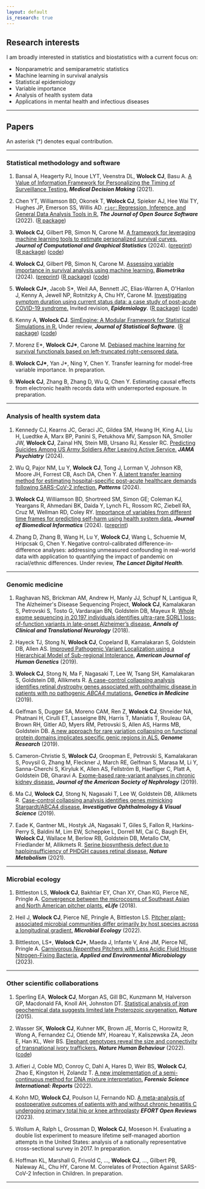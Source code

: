 ```yaml
---
layout: default
is_research: true
---
```


## Research interests
I am broadly interested in statistics and biostatistics with a current focus on:
* Nonparametric and semiparametric statistics
* Machine learning in survival analysis
* Statistical epidemiology
* Variable importance
* Analysis of health system data
* Applications in mental health and infectious diseases

---

## Papers

An asterisk (\*) denotes equal contribution.

---

### Statistical methodology and software

1. Bansal A, Heagerty PJ, Inoue LYT, Veenstra DL, **Wolock CJ**, Basu A. [A Value of Information Framework for Personalizing the Timing of Surveillance Testing.](https://journals.sagepub.com/doi/abs/10.1177/0272989X211049213) ***Medical Decision Making*** (2021). 

2. Chen YT, Williamson BD, Okonek T, **Wolock CJ**, Spieker AJ, Hee Wai TY, Hughes JP, Emerson SS, Willis AD. [`rigr`: Regression, Inference, and General Data Analysis Tools in R.](https://joss.theoj.org/papers/10.21105/joss.04847) ***The Journal of Open Source Software*** (2022). ([R package](https://github.com/statdivlab/rigr))

3. **Wolock CJ**, Gilbert PB, Simon N, Carone M. [A framework for leveraging machine learning tools to estimate personalized survival curves.](https://doi.org/10.1080/10618600.2024.2304070) ***Journal of Computational and Graphical Statistics*** (2024). ([preprint](https://arxiv.org/abs/2211.03031)) ([R package](https://github.com/cwolock/survML)) ([code](https://github.com/cwolock/stack_supplementary)) 

4. **Wolock CJ**, Gilbert PB, Simon N, Carone M. [Assessing variable importance in survival analysis using machine learning.](https://doi.org/10.1093/biomet/asae061) ***Biometrika*** (2024). ([preprint](https://arxiv.org/abs/2311.12726)) ([R package](https://github.com/cwolock/survML)) ([code](https://github.com/cwolock/surv_vim_supplementary)) 

5. **Wolock CJ\***, Jacob S\*, Weil AA, Bennett JC, Elias-Warren A, O'Hanlon J, Kenny A, Jewell NP, Rotnitzky A, Chu HY, Carone M. [Investigating symptom duration using current status data: a case study of post-acute COVID-19 syndrome.](https://arxiv.org/abs/2407.04214) Invited revision, ***Epidemiology***. ([R package](https://github.com/cwolock/survML)) ([code](https://github.com/cwolock/currstat_CIR_supplementary)) 

6. Kenny A, **Wolock CJ**. [SimEngine: A Modular Framework for Statistical Simulations in R.](https://arxiv.org/abs/2403.05698) Under review, ***Journal of Statistical Software***. ([R package](https://github.com/Avi-Kenny/SimEngine)) ([code](https://github.com/Avi-Kenny/SimEngine/tree/master/paper))

7. Morenz E\*, **Wolock CJ\***, Carone M. [Debiased machine learning for survival functionals based on left-truncated right-censored data.](https://doi.org/10.48550/arXiv.2411.09017)

8. **Wolock CJ\***, Yan J\*, Ning Y, Chen Y. Transfer learning for model-free variable importance. In preparation. 

9. **Wolock CJ**, Zhang B, Zhang D, Wu Q, Chen Y. Estimating causal effects from electronic health records data with underreported exposure. In preparation. 

---

### Analysis of health system data

1. Kennedy CJ, Kearns JC, Geraci JC, Gildea SM, Hwang IH, King AJ, Liu H, Luedtke A, Marx BP, Panini S, Petukhova MV, Sampson NA, Smoller JW, **Wolock CJ**, Zainal HN, Stein MB, Ursano RJ, Kessler RC. [Predicting Suicides Among US Army Soldiers After Leaving Active Service.](https://doi.org/10.1001/jamapsychiatry.2024.2744) ***JAMA Psychiatry*** (2024). 

2. Wu Q, Pajor NM, Lu Y, **Wolock CJ**, Tong J, Lorman V, Johnson KB, Moore JH, Forrest CB, Asch DA, Chen Y. [A latent transfer learning method for estimating hospital-specific post-acute healthcare demands following SARS-CoV-2 infection.](https://doi.org/10.1016/j.patter.2024.101079) ***Patterns*** (2024).

3. **Wolock CJ**, Williamson BD, Shortreed SM, Simon GE; Coleman KJ, Yeargans R, Ahmedani BK, Daida Y, Lynch FL, Rossom RC, Ziebell RA, Cruz M, Wellman RD, Coley RY. [Importance of variables from different time frames for predicting self-harm using health system data.](https://doi.org/10.1016/j.jbi.2024.104750) ***Journal of Biomedical Informatics*** (2024). ([preprint](https://doi.org/10.1101/2024.04.29.24306260)) 

4. Zhang D, Zhang B, Wang H, Lu Y, **Wolock CJ**, Wang L, Schuemie M, Hripcsak G, Chen Y. Negative control-calibrated difference-in-difference analyses: addressing unmeasured confounding in real-world data with application to quantifying the impact of pandemic on racial/ethnic differences. Under review, ***The Lancet Digital Health***.

---

### Genomic medicine

1. Raghavan NS, Brickman AM, Andrew H, Manly JJ, Schupf N, Lantigua R, The Alzheimer's Disease Sequencing Project, **Wolock CJ**, Kamalakaran S, Petrovski S, Tosto G, Vardarajan BN, Goldstein DB, Mayeux R. [Whole exome sequencing in 20,197 individuals identifies ultra-rare SORL1 loss-of-function variants in late-onset Alzheimer’s disease.](https://www.ncbi.nlm.nih.gov/pmc/articles/PMC6043775/) ***Annals of Clinical and Translational Neurology*** (2018).

2. Hayeck TJ, Stong N, **Wolock CJ**, Copeland B, Kamalakaran S, Goldstein DB, Allen AS. [Improved Pathogenic Variant Localization using a Hierarchical Model of Sub-regional Intolerance.](https://www.sciencedirect.com/science/article/pii/S0002929718305032) ***American Journal of Human Genetics*** (2019).

3. **Wolock CJ**, Stong N, Ma F, Nagasaki T, Lee W, Tsang SH, Kamalakaran S, Goldstein DB, Allikmets R. [A case-control collapsing analysis identifies retinal dystrophy genes associated with ophthalmic disease in patients with no pathogenic *ABCA4* mutations.](https://www.nature.com/articles/s41436-019-0495-0) ***Genetics in Medicine*** (2019). 

4. Gelfman S, Dugger SA, Moreno CAM, Ren Z, **Wolock CJ**, Shneider NA, Phatnani H, Cirulli ET, Lasseigne BN, Harris T, Maniatis T, Rouleau GA, Brown RH, Gitler AD, Myers RM, Petrovski S, Allen AS, Harms MB, Goldstein DB. [A new approach for rare variation collapsing on functional protein domains implicates specific genic regions in ALS.](https://pubmed.ncbi.nlm.nih.gov/30940688/) ***Genome Research*** (2019). 

5. Cameron-Christie S, **Wolock CJ**, Groopman E, Petrovski S, Kamalakaran S, Povysil G, Zhang M, Fleckner J, March RE, Gelfman S, Marasa M, Li Y, Sanna-Cherchi S, Kiryluk K, Allen AS, Fellström B, Haefliger C, Platt A, Goldstein DB, Gharavi A. [Exome-based rare-variant analyses in chronic kidney disease.](https://jasn.asnjournals.org/content/30/6/1109) ***Journal of the American Society of Nephrology*** (2019).

6. Ma CJ, **Wolock CJ**, Stong N, Nagasaki T, Lee W, Goldstein DB, Allikmets R. [Case-control collapsing analysis identifies genes mimicking Stargardt/ABCA4 disease.](https://iovs.arvojournals.org/article.aspx?articleid=2742934) ***Investigative Ophthalmology & Visual Science*** (2019).

7. Eade K, Gantner ML, Hostyk JA, Nagasaki T, Giles S, Fallon R, Harkins-Perry S, Baldini M, Lim EW, Scheppke L, Dorrell MI, Cai C, Baugh EH, **Wolock CJ**, Wallace M, Berlow RB, Goldstein DB, Metallo CM, Friedlander M, Allikmets R. [Serine biosynthesis defect due to haploinsufficiency of PHDGH causes retinal disease.](https://www.nature.com/articles/s42255-021-00361-3) ***Nature Metabolism*** (2021). 

---

### Microbial ecology

1. Bittleston LS, **Wolock CJ**, Bakhtiar EY, Chan XY, Chan KG, Pierce NE, Pringle A. [Convergence between the microcosms of Southeast Asian and North American pitcher plants.](https://elifesciences.org/articles/36741) ***eLife*** (2018). 

2. Heil J, **Wolock CJ**, Pierce NE, Pringle A, Bittleston LS. [Pitcher plant-associated microbial communities differ primarily by host species across a longitudinal gradient.](https://sfamjournals.onlinelibrary.wiley.com/doi/10.1111/1462-2920.15993) ***Microbial Ecology*** (2022). 

3. Bittleston, LS\*, **Wolock CJ\***, Maeda J, Infante V, Ané JM, Pierce NE, Pringle A. [Carnivorous *Nepenthes* Pitchers with Less Acidic Fluid House Nitrogen-Fixing Bacteria.](https://journals.asm.org/doi/10.1128/aem.00812-23) ***Applied and Environmental Microbiology*** (2023).

---

### Other scientific collaborations


1. Sperling EA, **Wolock CJ**, Morgan AS, Gill BC, Kunzmann M, Halverson GP, Macdonald FA, Knoll AH, Johnston DT. [Statistical analysis of iron geochemical data suggests limited late Proterozoic oxygenation.](https://www.nature.com/articles/nature14589) ***Nature*** (2015).

2. Wasser SK, **Wolock CJ**, Kuhner MK, Brown JE, Morris C, Horowitz R, Wong A, Fernandez CJ, Otiende MY, Hoareau Y, Kaliszewska ZA, Jeon E, Han KL, Weir BS. [Elephant genotypes reveal the size and connectivity of transnational ivory traffickers.](https://www.nature.com/articles/s41562-021-01267-6) ***Nature Human Behaviour*** (2022). ([code](https://github.com/cwolock/elephant_fam_match))

3. Alfieri J, Coble MD, Conroy C, Dahl A, Hares D, Weir BS, **Wolock CJ**, Zhao E, Kingston H, Zolandz T. [A new implementation of a semi-continuous method for DNA mixture interpretation.](https://doi.org/10.1016/j.fsir.2022.100281) ***Forensic Science International: Reports*** (2022). 

4. Kohn MD, **Wolock CJ**, Poulson IJ, Fernando ND. [A meta-analysis of postoperative outcomes of patients with and without chronic hepatitis C undergoing primary total hip or knee arthroplasty](https://eor.bioscientifica.com/view/journals/eor/8/4/EOR-22-0117.xml) ***EFORT Open Reviews*** (2023).

5. Wollum A, Ralph L, Grossman D, **Wolock CJ**, Moseson H. Evaluating a double list experiment to measure lifetime self-managed abortion attempts in the United States: analysis of a nationally representative cross-sectional survey in 2017. In preparation. 

6. Hoffman KL, Marshall G, Frivold C, ..., **Wolock CJ**, ..., Gilbert PB, Naleway AL, Chu HY, Carone M. Correlates of Protection Against SARS-CoV-2 Infection in Children. In preparation. 

---
